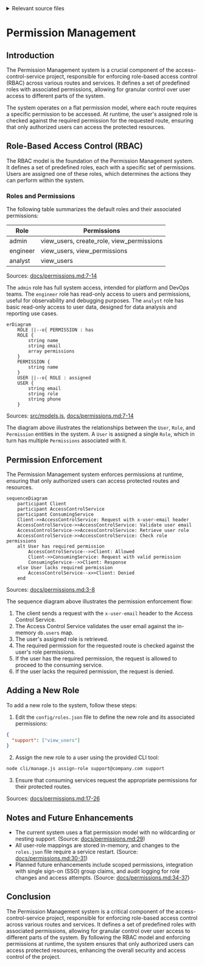 <details>
<summary>Relevant source files</summary>

The following files were used as context for generating this wiki page:

- [docs/permissions.md](https://github.com/agattani123/access-control-service/blob/main/docs/permissions.md)
- [src/models.js](https://github.com/agattani123/access-control-service/blob/main/src/models.js)

</details>

# Permission Management

## Introduction

The Permission Management system is a crucial component of the access-control-service project, responsible for enforcing role-based access control (RBAC) across various routes and services. It defines a set of predefined roles with associated permissions, allowing for granular control over user access to different parts of the system.

The system operates on a flat permission model, where each route requires a specific permission to be accessed. At runtime, the user's assigned role is checked against the required permission for the requested route, ensuring that only authorized users can access the protected resources.

## Role-Based Access Control (RBAC)

The RBAC model is the foundation of the Permission Management system. It defines a set of predefined roles, each with a specific set of permissions. Users are assigned one of these roles, which determines the actions they can perform within the system.

### Roles and Permissions

The following table summarizes the default roles and their associated permissions:

| Role     | Permissions                                |
|----------|---------------------------------------------|
| admin    | view_users, create_role, view_permissions |
| engineer | view_users, view_permissions              |
| analyst  | view_users                                |

Sources: [docs/permissions.md:7-14]()

The `admin` role has full system access, intended for platform and DevOps teams. The `engineer` role has read-only access to users and permissions, useful for observability and debugging purposes. The `analyst` role has basic read-only access to user data, designed for data analysis and reporting use cases.

```mermaid
erDiagram
    ROLE ||--o{ PERMISSION : has
    ROLE {
        string name
        string email
        array permissions
    }
    PERMISSION {
        string name
    }
    USER ||--o{ ROLE : assigned
    USER {
        string email
        string role
        string phone
    }
```

Sources: [src/models.js](), [docs/permissions.md:7-14]()

The diagram above illustrates the relationships between the `User`, `Role`, and `Permission` entities in the system. A `User` is assigned a single `Role`, which in turn has multiple `Permissions` associated with it.

## Permission Enforcement

The Permission Management system enforces permissions at runtime, ensuring that only authorized users can access protected routes and resources.

```mermaid
sequenceDiagram
    participant Client
    participant AccessControlService
    participant ConsumingService
    Client->>AccessControlService: Request with x-user-email header
    AccessControlService->>AccessControlService: Validate user email
    AccessControlService->>AccessControlService: Retrieve user role
    AccessControlService->>AccessControlService: Check role permissions
    alt User has required permission
        AccessControlService-->>Client: Allowed
        Client->>ConsumingService: Request with valid permission
        ConsumingService-->>Client: Response
    else User lacks required permission
        AccessControlService--x>>Client: Denied
    end
```

Sources: [docs/permissions.md:3-8]()

The sequence diagram above illustrates the permission enforcement flow:

1. The client sends a request with the `x-user-email` header to the Access Control Service.
2. The Access Control Service validates the user email against the in-memory `db.users` map.
3. The user's assigned role is retrieved.
4. The required permission for the requested route is checked against the user's role permissions.
5. If the user has the required permission, the request is allowed to proceed to the consuming service.
6. If the user lacks the required permission, the request is denied.

## Adding a New Role

To add a new role to the system, follow these steps:

1. Edit the `config/roles.json` file to define the new role and its associated permissions:

```json
{
  "support": ["view_users"]
}
```

2. Assign the new role to a user using the provided CLI tool:

```bash
node cli/manage.js assign-role support@company.com support
```

3. Ensure that consuming services request the appropriate permissions for their protected routes.

Sources: [docs/permissions.md:17-26]()

## Notes and Future Enhancements

- The current system uses a flat permission model with no wildcarding or nesting support. (Source: [docs/permissions.md:29]())
- All user-role mappings are stored in-memory, and changes to the `roles.json` file require a service restart. (Source: [docs/permissions.md:30-31]())
- Planned future enhancements include scoped permissions, integration with single sign-on (SSO) group claims, and audit logging for role changes and access attempts. (Source: [docs/permissions.md:34-37]())

## Conclusion

The Permission Management system is a critical component of the access-control-service project, responsible for enforcing role-based access control across various routes and services. It defines a set of predefined roles with associated permissions, allowing for granular control over user access to different parts of the system. By following the RBAC model and enforcing permissions at runtime, the system ensures that only authorized users can access protected resources, enhancing the overall security and access control of the project.